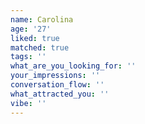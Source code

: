 ```yaml
---
name: Carolina
age: '27'
liked: true
matched: true
tags: ''
what_are_you_looking_for: ''
your_impressions: ''
conversation_flow: ''
what_attracted_you: ''
vibe: ''
---
```

